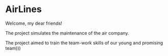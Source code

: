 # AirLines
Welcome, my dear friends!

The project simulates the maintenance of the air company.


The project aimed to train the team-work skills of our young and promising team)))
